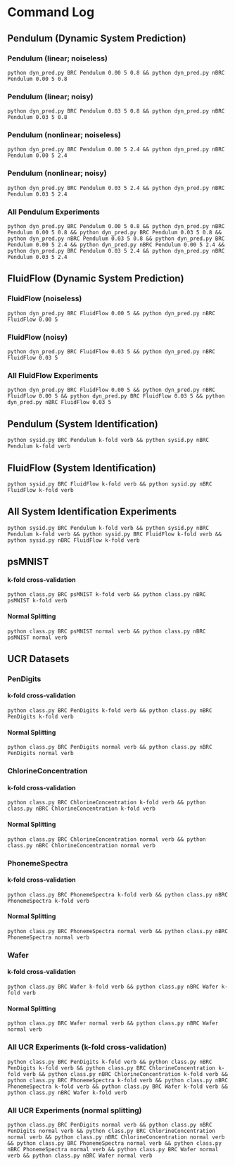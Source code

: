 
Command Log
========

## Pendulum (Dynamic System Prediction)

### Pendulum (linear; noiseless)

```
python dyn_pred.py BRC Pendulum 0.00 5 0.8 && python dyn_pred.py nBRC Pendulum 0.00 5 0.8
```

### Pendulum (linear; noisy)

```
python dyn_pred.py BRC Pendulum 0.03 5 0.8 && python dyn_pred.py nBRC Pendulum 0.03 5 0.8
```

### Pendulum (nonlinear; noiseless)

```
python dyn_pred.py BRC Pendulum 0.00 5 2.4 && python dyn_pred.py nBRC Pendulum 0.00 5 2.4
```

### Pendulum (nonlinear; noisy)

```
python dyn_pred.py BRC Pendulum 0.03 5 2.4 && python dyn_pred.py nBRC Pendulum 0.03 5 2.4
```

### All Pendulum Experiments

```
python dyn_pred.py BRC Pendulum 0.00 5 0.8 && python dyn_pred.py nBRC Pendulum 0.00 5 0.8 && python dyn_pred.py BRC Pendulum 0.03 5 0.8 && python dyn_pred.py nBRC Pendulum 0.03 5 0.8 && python dyn_pred.py BRC Pendulum 0.00 5 2.4 && python dyn_pred.py nBRC Pendulum 0.00 5 2.4 && python dyn_pred.py BRC Pendulum 0.03 5 2.4 && python dyn_pred.py nBRC Pendulum 0.03 5 2.4
```

## FluidFlow (Dynamic System Prediction)

### FluidFlow (noiseless)

```
python dyn_pred.py BRC FluidFlow 0.00 5 && python dyn_pred.py nBRC FluidFlow 0.00 5
```

### FluidFlow (noisy)

```
python dyn_pred.py BRC FluidFlow 0.03 5 && python dyn_pred.py nBRC FluidFlow 0.03 5
```

### All FluidFlow Experiments

```
python dyn_pred.py BRC FluidFlow 0.00 5 && python dyn_pred.py nBRC FluidFlow 0.00 5 && python dyn_pred.py BRC FluidFlow 0.03 5 && python dyn_pred.py nBRC FluidFlow 0.03 5
```

## Pendulum (System Identification)

```
python sysid.py BRC Pendulum k-fold verb && python sysid.py nBRC Pendulum k-fold verb
```

## FluidFlow (System Identification)

```
python sysid.py BRC FluidFlow k-fold verb && python sysid.py nBRC FluidFlow k-fold verb
```

## All System Identification Experiments

```
python sysid.py BRC Pendulum k-fold verb && python sysid.py nBRC Pendulum k-fold verb && python sysid.py BRC FluidFlow k-fold verb && python sysid.py nBRC FluidFlow k-fold verb
```

## psMNIST

#### k-fold cross-validation

```
python class.py BRC psMNIST k-fold verb && python class.py nBRC psMNIST k-fold verb
```

#### Normal Splitting

```
python class.py BRC psMNIST normal verb && python class.py nBRC psMNIST normal verb
```

## UCR Datasets

### PenDigits

#### k-fold cross-validation

```
python class.py BRC PenDigits k-fold verb && python class.py nBRC PenDigits k-fold verb
```

#### Normal Splitting

```
python class.py BRC PenDigits normal verb && python class.py nBRC PenDigits normal verb
```

### ChlorineConcentration

#### k-fold cross-validation

```
python class.py BRC ChlorineConcentration k-fold verb && python class.py nBRC ChlorineConcentration k-fold verb
```

#### Normal Splitting

```
python class.py BRC ChlorineConcentration normal verb && python class.py nBRC ChlorineConcentration normal verb
```

### PhonemeSpectra

#### k-fold cross-validation

```
python class.py BRC PhonemeSpectra k-fold verb && python class.py nBRC PhonemeSpectra k-fold verb
```

#### Normal Splitting

```
python class.py BRC PhonemeSpectra normal verb && python class.py nBRC PhonemeSpectra normal verb
```

### Wafer

#### k-fold cross-validation

```
python class.py BRC Wafer k-fold verb && python class.py nBRC Wafer k-fold verb
```

#### Normal Splitting

```
python class.py BRC Wafer normal verb && python class.py nBRC Wafer normal verb
```

### All UCR Experiments (k-fold cross-validation)

```
python class.py BRC PenDigits k-fold verb && python class.py nBRC PenDigits k-fold verb && python class.py BRC ChlorineConcentration k-fold verb && python class.py nBRC ChlorineConcentration k-fold verb && python class.py BRC PhonemeSpectra k-fold verb && python class.py nBRC PhonemeSpectra k-fold verb && python class.py BRC Wafer k-fold verb && python class.py nBRC Wafer k-fold verb
```

### All UCR Experiments (normal splitting)

```
python class.py BRC PenDigits normal verb && python class.py nBRC PenDigits normal verb && python class.py BRC ChlorineConcentration normal verb && python class.py nBRC ChlorineConcentration normal verb && python class.py BRC PhonemeSpectra normal verb && python class.py nBRC PhonemeSpectra normal verb && python class.py BRC Wafer normal verb && python class.py nBRC Wafer normal verb
```
